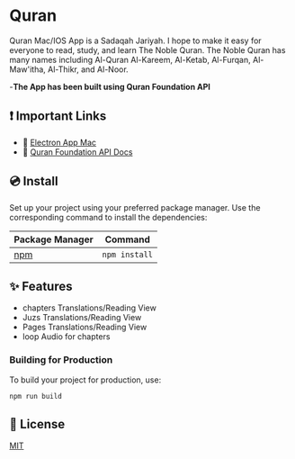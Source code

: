 # Quran

Quran Mac/IOS App is a Sadaqah Jariyah. I hope to make it easy for everyone to read, study, and learn The Noble Quran. The Noble Quran has many names including Al-Quran Al-Kareem, Al-Ketab, Al-Furqan, Al-Maw'itha, Al-Thikr, and Al-Noor.

-**The App has been built using Quran Foundation API**

## ❗️ Important Links

- 📄 [Electron App Mac](https://github.com/ahmedatwa/Quran-electron--vue3)
- 🔗 [Quran Foundation API Docs](https://api-docs.quran.com/docs/category/quran.com-api)


## 💿 Install

Set up your project using your preferred package manager. Use the corresponding command to install the dependencies:

| Package Manager                                                | Command        |
|---------------------------------------------------------------|----------------|
| [npm](https://docs.npmjs.com/cli/v7/commands/npm-install)     | `npm install`  |


## ✨ Features

- chapters Translations/Reading View 
- Juzs Translations/Reading View 
- Pages Translations/Reading View 
- loop Audio for chapters 


### Building for Production

To build your project for production, use:

```bash
npm run build
```

## 📑 License
[MIT](http://opensource.org/licenses/MIT)

